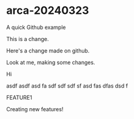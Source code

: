 # arca-20240323
A quick Github example

This is a change.

Here's a change made on github.


Look at me, making some changes.


Hi


asdf
asdf
asd
fa
sdf
sdf
sdf
sf
asd
fas
dfas
dsd
f



FEATURE1


Creating new features!